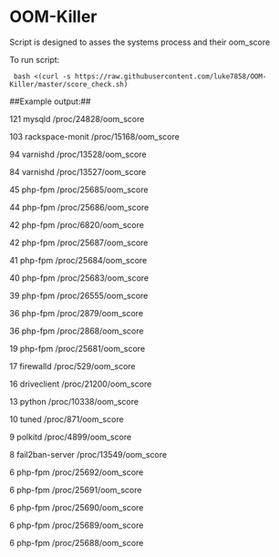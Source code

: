# OOM-Killer
Script is designed to asses the systems process and their oom_score

 
  

To run script:

` bash <(curl -s https://raw.githubusercontent.com/luke7858/OOM-Killer/master/score_check.sh)`


##Example output:##




121 mysqld /proc/24828/oom_score

103 rackspace-monit /proc/15168/oom_score 

94 varnishd /proc/13528/oom_score 

84 varnishd /proc/13527/oom_score 

45 php-fpm /proc/25685/oom_score 

44 php-fpm /proc/25686/oom_score 

42 php-fpm /proc/6820/oom_score 

42 php-fpm /proc/25687/oom_score 

41 php-fpm /proc/25684/oom_score 

40 php-fpm /proc/25683/oom_score 

39 php-fpm /proc/26555/oom_score 

36 php-fpm /proc/2879/oom_score 

36 php-fpm /proc/2868/oom_score 

19 php-fpm /proc/25681/oom_score 

17 firewalld /proc/529/oom_score 

16 driveclient /proc/21200/oom_score 

13 python /proc/10338/oom_score 

10 tuned /proc/871/oom_score 

9 polkitd /proc/4899/oom_score 

8 fail2ban-server /proc/13549/oom_score 

6 php-fpm /proc/25692/oom_score 

6 php-fpm /proc/25691/oom_score 

6 php-fpm /proc/25690/oom_score 

6 php-fpm /proc/25689/oom_score 

6 php-fpm /proc/25688/oom_score 
